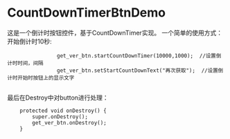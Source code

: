 # CountDownTimerBtnDemo
这是一个倒计时按钮控件，基于CountDownTimer实现。
一个简单的使用方式：
开始倒计时10秒:
```
                get_ver_btn.startCountDownTimer(10000,1000);  //设置倒计时时间，间隔
                get_ver_btn.setStartCountDownText("再次获取");  //设置倒计时开始时按钮上的显示文字
                
```
最后在Destroy中对button进行处理：  
```
    protected void onDestroy() {
        super.onDestroy();
        get_ver_btn.onDestroy();
    }
```
